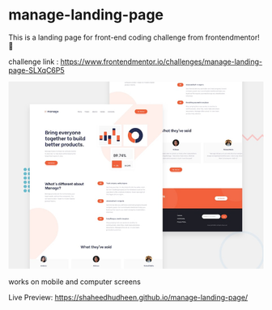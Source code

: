 # manage-landing-page

This is a landing page for front-end coding challenge from frontendmentor! 🎉

challenge link : https://www.frontendmentor.io/challenges/manage-landing-page-SLXqC6P5

![preview](https://github.com/shaheedhudheen/manage-landing-page/blob/main/images/desktop-preview.jpg)

works on mobile and computer screens

Live Preview: https://shaheedhudheen.github.io/manage-landing-page/
